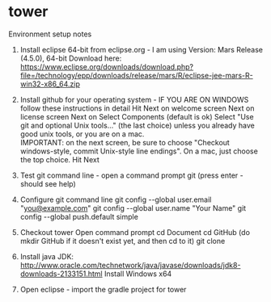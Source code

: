 # tower

Environment setup notes

1. Install eclipse 64-bit from eclipse.org - I am using Version: Mars Release (4.5.0), 64-bit
	Download here: https://www.eclipse.org/downloads/download.php?file=/technology/epp/downloads/release/mars/R/eclipse-jee-mars-R-win32-x86_64.zip

2. Install github for your operating system - IF YOU ARE ON WINDOWS follow these instructions in detail
	Hit Next on welcome screen
	Next on license screen
	Next on Select Components (default is ok)
	Select "Use git and optional Unix tools..." (the last choice) unless you already have good unix tools, or you are on a mac.  
	IMPORTANT: on the next screen, be sure to choose "Checkout windows-style, commit Unix-style line endings".  On a mac, just choose the top choice.
	Hit Next

3. Test git command line - open a command prompt
	git (press enter - should see help)

4. Configure git command line
	git config --global user.email "you@example.com"
	git config --global user.name "Your Name"
	git config --global push.default simple

5. Checkout tower
   Open command prompt
   cd Document
   cd GitHub (do mkdir GitHub if it doesn't exist yet, and then cd to it)
   git clone 

6. Install java JDK: http://www.oracle.com/technetwork/java/javase/downloads/jdk8-downloads-2133151.html
	Install Windows x64

7. Open eclipse - import the gradle project for tower

